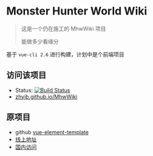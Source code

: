 # Monster Hunter World Wiki

> 这是一个仍在施工的 MhwWiki 项目
>
> 能做多少看缘分

基于 `vue-cli 2.6` 进行构建，计划中是个前端项目

## 访问该项目 
- Status:  [![Build Status](https://travis-ci.com/zhyib/MhwWiki.svg?branch=master)](https://travis-ci.com/zhyib/MhwWiki)
- [zhyib.github.io/MhwWiki](https://zhyib.github.io/MhwWiki)

## 原项目

- github [vue-element-template](https://github.com/PanJiaChen/vue-admin-template)
- [线上地址](http://panjiachen.github.io/vue-admin-template)
- [国内访问](https://panjiachen.gitee.io/vue-admin-template)